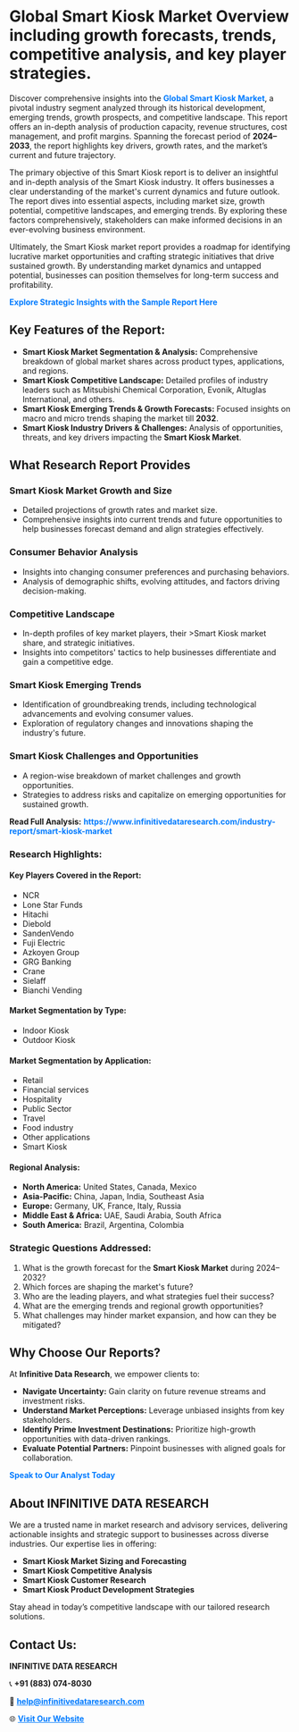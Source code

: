<h1>Global Smart Kiosk Market Overview including growth forecasts, trends, competitive analysis, and key player strategies.</h1>
<p>
Discover comprehensive insights into the 
<a href="https://www.infinitivedataresearch.com/industry-report/smart-kiosk-market" rel="dofollow" style="color: #007BFF; text-decoration: none;"><strong>Global Smart Kiosk Market</strong></a>, a pivotal industry segment analyzed through its historical development, emerging trends, growth prospects, and competitive landscape. This report offers an in-depth analysis of production capacity, revenue structures, cost management, and profit margins. Spanning the forecast period of <strong>2024–2033</strong>, the report highlights key drivers, growth rates, and the market’s current and future trajectory.
</p>
<p>
The primary objective of this Smart Kiosk report is to deliver an insightful and in-depth analysis of the Smart Kiosk industry. It offers businesses a clear understanding of the market's current dynamics and future outlook. The report dives into essential aspects, including market size, growth potential, competitive landscapes, and emerging trends. By exploring these factors comprehensively, stakeholders can make informed decisions in an ever-evolving business environment.
</p>
<p>
Ultimately, the Smart Kiosk market report provides a roadmap for identifying lucrative market opportunities and crafting strategic initiatives that drive sustained growth. By understanding market dynamics and untapped potential, businesses can position themselves for long-term success and profitability.
</p>
<p>
<a href="https://www.infinitivedataresearch.com/request-sample/reportId=111083" style="color: #007BFF; text-decoration: none;"><strong>Explore Strategic Insights with the Sample Report Here</strong></a>
</p>

<h2>Key Features of the Report:</h2>
<ul>
<li><strong>Smart Kiosk Market Segmentation & Analysis:</strong> Comprehensive breakdown of global market shares across product types, applications, and regions.</li>
<li><strong>Smart Kiosk Competitive Landscape:</strong> Detailed profiles of industry leaders such as Mitsubishi Chemical Corporation, Evonik, Altuglas International, and others.</li>
<li><strong>Smart Kiosk Emerging Trends & Growth Forecasts:</strong> Focused insights on macro and micro trends shaping the market till <strong>2032</strong>.</li>
<li><strong>Smart Kiosk Industry Drivers & Challenges:</strong> Analysis of opportunities, threats, and key drivers impacting the <strong>Smart Kiosk Market</strong>.</li>
</ul>

<h2>What Research Report Provides</h2>
<h3>Smart Kiosk Market Growth and Size</h3>
<ul>
<li>Detailed projections of growth rates and market size.</li>
<li>Comprehensive insights into current trends and future opportunities to help businesses forecast demand and align strategies effectively.</li>
</ul>

<h3>Consumer Behavior Analysis</h3>
<ul>
<li>Insights into changing consumer preferences and purchasing behaviors.</li>
<li>Analysis of demographic shifts, evolving attitudes, and factors driving decision-making.</li>
</ul>

<h3>Competitive Landscape</h3>
<ul>
<li>In-depth profiles of key market players, their >Smart Kiosk market share, and strategic initiatives.</li>
<li>Insights into competitors' tactics to help businesses differentiate and gain a competitive edge.</li>
</ul>

<h3>Smart Kiosk Emerging Trends</h3>
<ul>
<li>Identification of groundbreaking trends, including technological advancements and evolving consumer values.</li>
<li>Exploration of regulatory changes and innovations shaping the industry's future.</li>
</ul>

<h3>Smart Kiosk Challenges and Opportunities</h3>
<ul>
<li>A region-wise breakdown of market challenges and growth opportunities.</li>
<li>Strategies to address risks and capitalize on emerging opportunities for sustained growth.</li>
</ul>
<p><strong>Read Full Analysis:</strong> <a href="https://www.infinitivedataresearch.com/industry-report/smart-kiosk-market" rel="dofollow" style="color: #007BFF; text-decoration: none;"><strong>https://www.infinitivedataresearch.com/industry-report/smart-kiosk-market</strong></a></p>
<h3>Research Highlights:</h3>
<h4>Key Players Covered in the Report:</h4>
<ul><li>NCR</li><li>Lone Star Funds</li><li>Hitachi</li><li>Diebold</li><li>SandenVendo</li><li>Fuji Electric</li><li>Azkoyen Group</li><li>GRG Banking</li><li>Crane</li><li>Sielaff</li><li>Bianchi Vending</li></ul>
<h4>Market Segmentation by Type:</h4>
<ul><li>Indoor Kiosk</li><li>Outdoor Kiosk</li></ul>
<h4>Market Segmentation by Application:</h4>
<ul><li>Retail</li><li>Financial services</li><li>Hospitality</li><li>Public Sector</li><li>Travel</li><li>Food industry</li><li>Other applications</li><li>Smart Kiosk</li></ul>

<h4>Regional Analysis:</h4>
<ul>
<li><strong>North America:</strong> United States, Canada, Mexico</li>
<li><strong>Asia-Pacific:</strong> China, Japan, India, Southeast Asia</li>
<li><strong>Europe:</strong> Germany, UK, France, Italy, Russia</li>
<li><strong>Middle East & Africa:</strong> UAE, Saudi Arabia, South Africa</li>
<li><strong>South America:</strong> Brazil, Argentina, Colombia</li>
</ul>

<h3>Strategic Questions Addressed:</h3>
<ol>
<li>What is the growth forecast for the <strong>Smart Kiosk Market</strong> during 2024–2032?</li>
<li>Which forces are shaping the market's future?</li>
<li>Who are the leading players, and what strategies fuel their success?</li>
<li>What are the emerging trends and regional growth opportunities?</li>
<li>What challenges may hinder market expansion, and how can they be mitigated?</li>
</ol>

<h2>Why Choose Our Reports?</h2>
<p>At <strong>Infinitive Data Research</strong>, we empower clients to:</p>
<ul>
<li><strong>Navigate Uncertainty:</strong> Gain clarity on future revenue streams and investment risks.</li>
<li><strong>Understand Market Perceptions:</strong> Leverage unbiased insights from key stakeholders.</li>
<li><strong>Identify Prime Investment Destinations:</strong> Prioritize high-growth opportunities with data-driven rankings.</li>
<li><strong>Evaluate Potential Partners:</strong> Pinpoint businesses with aligned goals for collaboration.</li>
</ul>
<p><a href="https://www.infinitivedataresearch.com/industry-report/smart-kiosk-market" rel="dofollow" style="color: #007BFF; text-decoration: none;"><strong>Speak to Our Analyst Today</strong></a></p>

<h2>About INFINITIVE DATA RESEARCH</h2>
<p>We are a trusted name in market research and advisory services, delivering actionable insights and strategic support to businesses across diverse industries. Our expertise lies in offering:</p>
<ul>
<li><strong>Smart Kiosk Market Sizing and Forecasting</strong></li>
<li><strong>Smart Kiosk Competitive Analysis</strong></li>
<li><strong>Smart Kiosk Customer Research</strong></li>
<li><strong>Smart Kiosk Product Development Strategies</strong></li>
</ul>
<p>Stay ahead in today’s competitive landscape with our tailored research solutions.</p>

<h2>Contact Us:</h2>
<p><strong>INFINITIVE DATA RESEARCH</strong></p>
<p>📞 <strong>+91 (883) 074-8030</strong></p>
<p>📧 <strong><a href="mailto:help@infinitivedataresearch.com" style="color: #007BFF;">help@infinitivedataresearch.com</a></strong></p>
<p>🌐 <strong><a href="https://www.infinitivedataresearch.com" rel="dofollow" style="color: #007BFF;">Visit Our Website</a></strong></p>